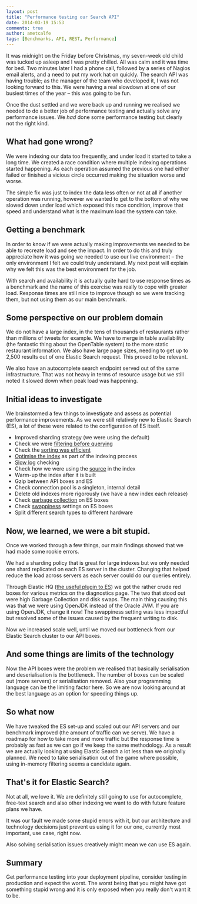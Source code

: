 ```yaml
---
layout: post
title: "Performance testing our Search API"
date: 2014-03-19 15:53
comments: true
author: ametcalfe
tags: [Benchmarks, API, REST, Performance]
---
```



It was midnight on the Friday before Christmas, my seven-week old child was tucked up asleep and I was pretty chilled. All was calm and it was time for bed. Two minutes later I had a phone call, followed by a series of Nagios email alerts, and a need to put my work hat on quickly. The search API was having trouble; as the manager of the team who developed it, I was not looking forward to this. We were having a real slowdown at one of our busiest times of the year &ndash; this was going to be fun.

Once the dust settled and we were back up and running we realised we needed to do a better job of performance testing and actually solve any performance issues. We _had_ done some performance testing but clearly not the right kind.

What had gone wrong?
---
We were indexing our data too frequently, and under load it started to take a long time. We created a race condition where multiple indexing operations started happening. As each operation assumed the previous one had either failed or finished a vicious circle occurred making the situation worse and worse.

The simple fix was just to index the data less often or not at all if another operation was running, however we wanted to get to the bottom of why we slowed down under load which exposed this race condition, improve that speed and understand what is the maximum load the system can take.

Getting a benchmark
---
In order to know if we were actually making improvements we needed to be able to recreate load and see the impact. In order to do this and truly appreciate how it was going we needed to use our live environment &ndash; the only environment I felt we could truly understand. My next post will explain why we felt this was the best environment for the job.

With search and availability it is actually quite hard to use response times as a benchmark and the name of this exercise was really to cope with greater load. Response times are still nice to improve though so we were tracking them, but not using them as our main benchmark.

Some perspective on our problem domain
---
We do not have a large index, in the tens of thousands of restaurants rather than millions of tweets for example. We have to merge in table availability (the fantastic thing about the OpenTable system) to the more static restaurant information. We also have large page sizes, needing to get up to 2,500 results out of one Elastic Search request. This proved to be relevant.

We also have an autocomplete search endpoint served out of the same infrastructure. That was not heavy in terms of resource usage but we still noted it slowed down when peak load was happening.

Initial ideas to investigate
---
We brainstormed a few things to investigate and assess as potential performance improvements. As we were still relatively new to Elastic Search (ES), a lot of these were related to the configuration of ES itself.

* Improved sharding strategy (we were using the default)
* Check we were [filtering before querying](http://elasticsearch-users.115913.n3.nabble.com/Elasticsearch-Filter-And-Query-td4027675.html)
* Check the [sorting was efficient](http://elasticsearch-users.115913.n3.nabble.com/Performance-of-term-query-with-sorting-td4032901.html)
* [Optimise the index](http://www.elasticsearch.org/guide/en/elasticsearch/reference/current/indices-optimize.html) as part of the indexing process
* [Slow log](http://www.elasticsearch.org/guide/en/elasticsearch/reference/current/indices-optimize.html) checking
* Check how we were using the [source](http://www.elasticsearch.org/guide/en/elasticsearch/reference/current/mapping-source-field.html) in the index
* Warm-up the index after it is built
* Gzip between API boxes and ES
* Check connection pool is a singleton, internal detail
* Delete old indexes more rigorously (we have a new index each release)
* Check [garbage collection](http://grokbase.com/t/gg/elasticsearch/13bezebw1p/garbage-collector-issues) on ES boxes
* Check [swappiness](https://groups.google.com/forum/#!topic/logstash-users/gfTTbRABk1M) settings on ES boxes
* Split different search types to different hardware

Now, we learned, we were a bit stupid.
---
Once we worked through a few things, our main findings showed that we had made some rookie errors.

We had a sharding policy that is great for large indexes but we only needed one shard replicated on each ES server in the cluster. Changing that helped reduce the load across servers as each server could do our queries entirely.

Through Elastic HQ ([the useful plugin to ES](http://www.elastichq.org/)) we got the rather crude red boxes for various metrics on the diagnostics page. The two that stood out were high Garbage Collection and disk swaps. The main thing causing this was that we were using OpenJDK instead of the Oracle JVM. If you are using OpenJDK, change it now! The swappiness setting was less impactful but resolved some of the issues caused by the frequent writing to disk.

Now we increased scale well, until we moved our bottleneck from our Elastic Search cluster to our API boxes.

And some things are limits of the technology
---
Now the API boxes were the problem we realised that basically serialisation and deserialisation is the bottleneck. The number of boxes can be scaled out (more servers) or serialisation removed. Also your programming language can be the limiting factor here. So we are now looking around at the best language as an option for speeding things up.

So what now
---
We have tweaked the ES set-up and scaled out our API servers and our benchmark improved (the amount of traffic can we serve). We have a roadmap for how to take more and more traffic but the response time is probably as fast as we can go if we keep the same methodology. As a result we are actually looking at using Elastic Search a lot less than we originally planned. We need to take serialisation out of the game where possible, using in-memory filtering seems a candidate again.

That's it for Elastic Search?
---
Not at all, we love it. We are definitely still going to use for autocomplete, free-text search and also other indexing we want to do with future feature plans we have.

It was our fault we made some stupid errors with it, but our architecture and technology decisions just prevent us using it for our one, currently most important, use case, right now.

Also solving serialisation issues creatively might mean we can use ES again.

Summary
---
Get performance testing into your deployment pipeline, consider testing in production and expect the worst. The worst being that you might have got something stupid wrong and it is only exposed when you really don't want it to be.